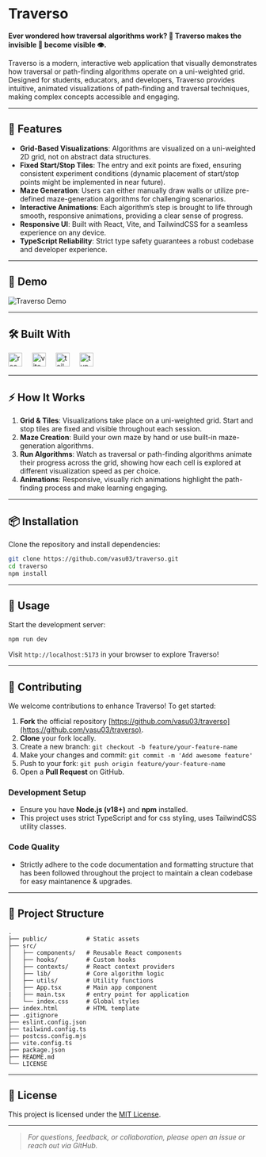 # Traverso

**Ever wondered how traversal algorithms work? 🤔 Traverso makes the invisible 👻 become visible 👁️.**

Traverso is a modern, interactive web application that visually demonstrates how traversal or path-finding algorithms operate on a uni-weighted grid. Designed for students, educators, and developers, Traverso provides intuitive, animated visualizations of path-finding and traversal techniques, making complex concepts accessible and engaging.

---

## 🚀 Features

- **Grid-Based Visualizations**: Algorithms are visualized on a uni-weighted 2D grid, not on abstract data structures.
- **Fixed Start/Stop Tiles**: The entry and exit points are fixed, ensuring consistent experiment conditions (dynamic placement of start/stop points might be implemented in near future).
- **Maze Generation**: Users can either manually draw walls or utilize pre-defined maze-generation algorithms for challenging scenarios.
- **Interactive Animations**: Each algorithm’s step is brought to life through smooth, responsive animations, providing a clear sense of progress.
- **Responsive UI**: Built with React, Vite, and TailwindCSS for a seamless experience on any device.
- **TypeScript Reliability**: Strict type safety guarantees a robust codebase and developer experience.

---

## 📸 Demo

![Traverso Demo](./public/demo-video.gif)

---

## 🛠️ Built With

[<img src="https://skillicons.dev/icons?i=react" height="28" alt="reactjs" />](https://react.dev/)
<img width="12" />
[<img src="https://skillicons.dev/icons?i=vite" height="28" alt="vite"  />](https://vitejs.dev/)
<img width="12" />
[<img src="https://skillicons.dev/icons?i=tailwind" height="28" alt="tailwindcss"  />](https://tailwindcss.com/)
<img width="12" />
[<img src="https://skillicons.dev/icons?i=typescript" height="28" alt="typescript"/>](https://www.typescriptlang.org/)

---

## ⚡ How It Works

1. **Grid & Tiles**: Visualizations take place on a uni-weighted grid. Start and stop tiles are fixed and visible throughout each session.
2. **Maze Creation**: Build your own maze by hand or use built-in maze-generation algorithms.
3. **Run Algorithms**: Watch as traversal or path-finding algorithms animate their progress across the grid, showing how each cell is explored at different visualization speed as per choice.
4. **Animations**: Responsive, visually rich animations highlight the path-finding process and make learning engaging.

---

## 📦 Installation

Clone the repository and install dependencies:

```bash
git clone https://github.com/vasu03/traverso.git
cd traverso
npm install
```

---

## 🚦 Usage

Start the development server:

```bash
npm run dev
```

Visit `http://localhost:5173` in your browser to explore Traverso!

---

## 🤝 Contributing

We welcome contributions to enhance Traverso! To get started:

1. **Fork** the official repository [https://github.com/vasu03/traverso](https://github.com/vasu03/traverso).
2. **Clone** your fork locally.
3. Create a new branch: `git checkout -b feature/your-feature-name`
4. Make your changes and commit: `git commit -m 'Add awesome feature'`
5. Push to your fork: `git push origin feature/your-feature-name`
6. Open a **Pull Request** on GitHub.

### Development Setup

- Ensure you have **Node.js (v18+)** and **npm** installed.
- This project uses strict TypeScript and for css styling, uses TailwindCSS utility classes.

### Code Quality

- Strictly adhere to the code documentation and formatting structure that has been followed throughout the project to maintain a clean codebase for easy maintanence & upgrades.

---

## 📁 Project Structure

```
.
├── public/           # Static assets
├── src/
│   ├── components/   # Reusable React components
│   ├── hooks/        # Custom hooks
│   ├── contexts/     # React context providers
│   ├── lib/          # Core algorithm logic
│   ├── utils/        # Utility functions
│   ├── App.tsx       # Main app component
|   ├── main.tsx      # entry point for application
│   └── index.css     # Global styles
├── index.html        # HTML template
├── .gitignore
├── eslint.config.json
├── tailwind.config.ts
├── postcss.config.mjs
├── vite.config.ts
├── package.json
├── README.md
└── LICENSE
```

---

## 📜 License

This project is licensed under the [MIT License](./LICENSE).

---

> _For questions, feedback, or collaboration, please open an issue or reach out via GitHub._
